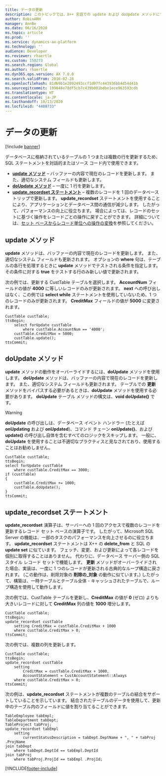 ```yaml
---
title: データの更新
description: このトピックでは、X++ 言語での update および doUpdate メソッドについて説明します。
author: RobinARH
manager: AnnBe
ms.date: 06/16/2020
ms.topic: article
ms.prod: ''
ms.service: dynamics-ax-platform
ms.technology: ''
audience: Developer
ms.reviewer: rhaertle
ms.custom: 150273
ms.search.region: Global
ms.author: rhaertle
ms.dyn365.ops.version: AX 7.0.0
ms.search.validFrom: 2016-02-28
ms.openlocfilehash: 81db9b1e2092493ccf1d97fc443936bb4d54d41b
ms.sourcegitcommit: 199848e78df5cb7c439b001bdbe1ece963593cdb
ms.translationtype: HT
ms.contentlocale: ja-JP
ms.lasthandoff: 10/13/2020
ms.locfileid: "4408733"
---
```

# <a name="update-data"></a>データの更新

[!include [banner](../../includes/banner.md)]

データベースに格納されているテーブルの 1 つまたは複数の行を更新するため、SQL ステートメントを対話的またはソース コード内で使用できます。

+ **[update メソッド](#update-method)** – バッファーの内容で現在のレコードを更新します。 また、適切なシステム フィールドも更新します。
+ **[doUpdate メソッド](#do-update-method)** – 一度に 1 行を更新します。
+ **[update\_recordset ステートメント](#update-recordset-statement)** – 複数のレコードを 1 回のデータベース トリップで更新します。 **update\_recordset** ステートメントを使用することにより、アプリケーションとデータベース間の通信が減少します。 したがって、パフォーマンスの向上に役立ちます。 場合によっては、レコードのセットに基づく操作をレコードごとの操作に戻すことができます。 詳細については、[セット ベースからレコード単位への操作の変換](xpp-data-perf.md)を参照してください。

## <a name="update-method"></a><a id="update-method"></a>update メソッド

**update** メソッドは、バッファーの内容で現在のレコードを更新します。 また、適切なシステム フィールドも更新されます。 オプションの **where** 句は、テーブルの各行を処理するときに **update** メソッドでテストされる条件を指定します。 その条件に対する **true** をテストする行のみ新しい値で更新されます。

次の例では、更新する CustTable テーブルを選択します。 **AccountNum** フィールドの値が **4000** に等しいレコードのみが更新されます。 **next** への呼び出しはなく、この例では **select while** ステートメントを使用していないため、1 つのレコードのみが更新されます。 **CreditMax** フィールドの値が **5000** に変更されます。

```xpp
CustTable custTable;
ttsBegin;
    select forUpdate custTable
        where custTable.AccountNum == '4000';
    custTable.CreditMax = 5000;
    custTable.update();
ttsCommit;
```

## <a name="doupdate-method"></a><a id="do-update-method"></a>doUpdate メソッド

**update** メソッドの動作をオーバーライドするには、**doUpdate** メソッドを使用します。 **doUpdate** メソッドは、バッファーの内容で現在のレコードを更新します。 また、適切なシステム フィールドも更新されます。 テーブルでの **更新** メソッドをバイパスする必要があるときは、**doUpdate** メソッドを使用する必要があります。 **doUpdate** テーブル メソッドの構文は、**void doUpdate()** です。

> [!WARNING]
> **doUpdate** の呼び出しは、データベース イベント ハンドラー (たとえば **onUpdating** および **onUpdated**)、コマンド チェーン **onUpdate()**、および **update()** の呼び出し自体を含むすべてのロジックをスキップします。 一般に、**doUpdate** を使用することは不適切なプラクティスと見なされており、使用することはお勧めしません。

```xpp
CustTable custTable;
ttsBegin;
select forUpdate custTable
    where custTable.CreditMax == 3000;
if (custTable)
{
    custTable.CreditMax += 1000;
    custTable.doUpdate();
}
ttsCommit;
```

## <a name="update_recordset-statement"></a><a id="update-recordset-statement"></a>update\_recordset ステートメント

**update\_recordset** 演算子は、サーバーへの 1 回のアクセスで複数のレコードを更新するレコード セット ベースの演算子です。 したがって、Microsoft SQL Server の機能は、一部のタスクのパフォーマンスを向上させるのに役立ちます。 **update\_recordset** ステートメントは X++ の **delete\_from** と SQL の **update set** に似ています。 フェッチ、変更、および更新によって各レコードを個別に取得することはありません。 代わりに、データベース サーバー側の SQL スタイル レコード セットで機能します。 **更新** メソッドがオーバーライドされた場合、実装は、一度に 1 つのレコードが更新される古典的なループ構造に戻されます。 (この動作は、削除対象の **削除の\_対象** の動作に似ています。) したがって、構築は、一時テーブルとテーブル全体 - キャッシュされたテーブルで、ループ構造を使用して動作します。

次の例では、CustTable テーブルを更新し、**CreditMax** の値が **0** (ゼロ) よりも大きいレコードに対して **CreditMax** 列の値を **1000** 増分します。

```xpp
CustTable custTable;
ttsBegin;
update_recordset custTable
    setting CreditMax = custTable.CreditMax + 1000
    where custTable.CreditMax > 0;
ttsCommit;
```

次の例では、複数の列を更新します。

```xpp
CustTable custTable;
ttsBegin;
update_recordset custTable
    setting
        CreditMax = custTable.CreditMax + 1000,
        AccountStatement = CustAccountStatement::Always
    where custTable.CreditMax > 0;
ttsCommit;
```

次の例は、**update\_recordset** ステートメントが複数のテーブルの結合をサポートしていることを示しています。 結合されたテーブルのデータを使用して、更新中のテーブル内のフィールドに値を割り当てることができます。

```xpp
TableEmployee tabEmpl;
TableDepartment tabDept;
TableProject tabProj;
update_recordset tabEmpl
    setting
        currentStatusDescription = tabDept.DeptName + ", " + tabProj .ProjName
join tabDept
    where tabDept.DeptId == tabEmpl.DeptId
join tabProj
    where tabProj.ProjId == tabEmpl .ProjId;
```


[!INCLUDE[footer-include](../../../../includes/footer-banner.md)]